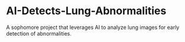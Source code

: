 # AI-Detects-Lung-Abnormalities
A sophomore project that leverages AI to analyze lung images for early detection of abnormalities.
